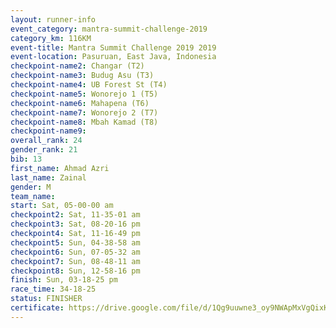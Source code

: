```yaml
---
layout: runner-info 
event_category: mantra-summit-challenge-2019 
category_km: 116KM 
event-title: Mantra Summit Challenge 2019 2019 
event-location: Pasuruan, East Java, Indonesia 
checkpoint-name2: Changar (T2) 
checkpoint-name3: Budug Asu (T3) 
checkpoint-name4: UB Forest St (T4) 
checkpoint-name5: Wonorejo 1 (T5) 
checkpoint-name6: Mahapena (T6) 
checkpoint-name7: Wonorejo 2 (T7) 
checkpoint-name8: Mbah Kamad (T8) 
checkpoint-name9: 
overall_rank: 24
gender_rank: 21
bib: 13
first_name: Ahmad Azri
last_name: Zainal
gender: M
team_name: 
start: Sat, 05-00-00 am
checkpoint2: Sat, 11-35-01 am
checkpoint3: Sat, 08-20-16 pm
checkpoint4: Sat, 11-16-49 pm
checkpoint5: Sun, 04-38-58 am
checkpoint6: Sun, 07-05-32 am
checkpoint7: Sun, 08-48-11 am
checkpoint8: Sun, 12-58-16 pm
finish: Sun, 03-18-25 pm
race_time: 34-18-25
status: FINISHER
certificate: https://drive.google.com/file/d/1Qg9uuwne3_oy9NWApMxVgQixKwWyK_3K/view?usp=sharing
---
```

